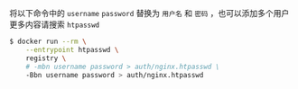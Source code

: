 将以下命令中的 `username` `password` 替换为 `用户名` 和 `密码` ，也可以添加多个用户更多内容请搜索 `htpasswd`

```bash
$ docker run --rm \
    --entrypoint htpasswd \
    registry \
    # -mbn username password > auth/nginx.htpasswd \
    -Bbn username password > auth/nginx.htpasswd
```
